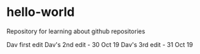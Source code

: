 # hello-world
Repository for learning about github repositories

Dav first edit
Dav's 2nd edit - 30 Oct 19
Dav's 3rd edit - 31 Oct 19
